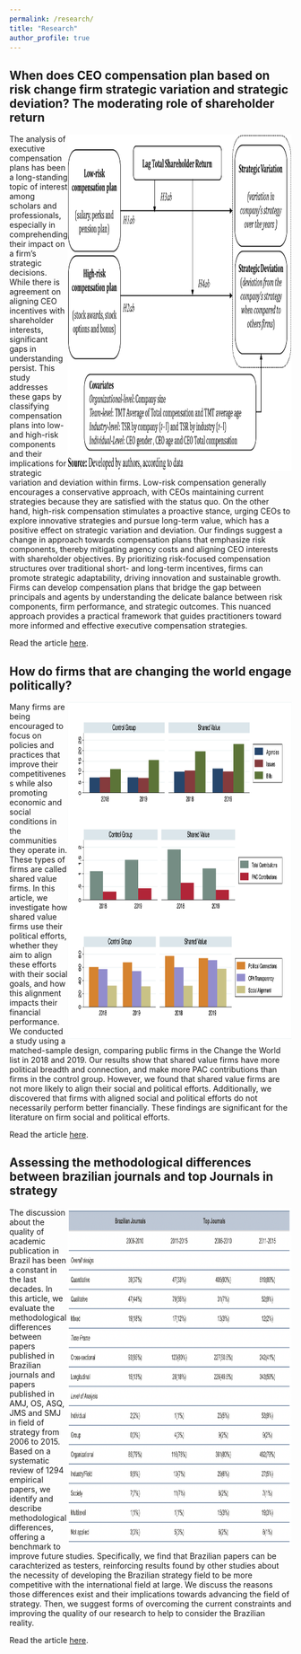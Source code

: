```yaml
---
permalink: /research/
title: "Research"
author_profile: true
---
```


## When does CEO compensation plan based on risk change firm strategic variation and strategic deviation? The moderating role of shareholder return ##

<img align= "right" width="400" height="600" src="/files/img.png"  alt="conceptual model" >
The analysis of executive compensation plans has been a long-standing topic of interest among scholars and professionals, especially in comprehending their impact on a firm’s strategic decisions. While there is agreement on aligning CEO incentives with shareholder interests, significant gaps in understanding persist. This study addresses these gaps by classifying compensation plans into low- and high-risk components and their implications for strategic variation and deviation within firms. Low-risk compensation generally encourages a conservative approach, with CEOs maintaining current strategies because they are satisfied with the status quo. On the other hand, high-risk compensation stimulates a proactive stance, urging CEOs to explore innovative strategies and pursue long-term value, which has a positive effect on strategic variation and deviation. Our findings suggest a change in approach towards compensation plans that emphasize risk components, thereby mitigating agency costs and aligning CEO interests with shareholder objectives. By prioritizing risk-focused compensation structures over traditional short- and long-term incentives, firms can promote strategic adaptability, driving innovation and sustainable growth. Firms can develop compensation plans that bridge the gap between principals and agents by understanding the delicate balance between risk components, firm performance, and strategic outcomes. This nuanced approach provides a practical framework that guides practitioners toward more informed and effective executive compensation strategies.

Read the article [here](https://www.emerald.com/insight/content/doi/10.1108/MRJIAM-04-2023-1414/full/html).

## How do firms that are changing the world engage politically? ##

<img align= "right" width="400" height="600" src="/files/rbr_1.png"  alt="comparison of shared value firms with control group" >
Many firms are being encouraged to focus on policies and practices that improve their competitiveness while also promoting economic and social conditions in the communities they operate in. These types of firms are called shared value firms. In this article, we investigate how shared value firms use their political efforts, whether they aim to align these efforts with their social goals, and how this alignment impacts their financial performance. We conducted a study using a matched-sample design, comparing public firms in the Change the World list in 2018 and 2019. Our results show that shared value firms have more political breadth and connection, and make more PAC contributions than firms in the control group. However, we found that shared value firms are not more likely to align their social and political efforts. Additionally, we discovered that firms with aligned social and political efforts do not necessarily perform better financially. These findings are significant for the literature on firm social and political efforts. 

Read the article [here](https://rbr.business.rutgers.edu/article/how-do-firms-are-changing-world-engage-politically#.YXGA73SdI5M.twitter).

## Assessing the methodological differences between brazilian journals and top Journals in strategy ##

<img align= "right" width="400" height="600" src="/files/methods_differences.png"  alt="summary" >
The discussion about the quality of academic publication in Brazil has been a constant in the last decades. In this article, we evaluate the methodological differences between papers published in Brazilian journals and  papers published in AMJ, OS, ASQ, JMS and SMJ in field of strategy from 2006 to 2015. Based on a systematic review of 1294 empirical papers, we identify and describe methodological differences, offering a benchmark to improve future studies. Specifically, we find that Brazilian papers can be carachterized as testers, reinforcing results found by other studies about the necessity of developing the Brazilian strategy field to be more competitive with the international field at large. We discuss the reasons those differences exist and their implications towards advancing the field of strategy. Then, we suggest forms of overcoming the current constraints and improving the quality of our research to help to consider the Brazilian reality.

Read the article [here](https://www.scielo.br/j/ram/a/rsxx96mj5zXhhKf9cLp9jtL/?lang=en).